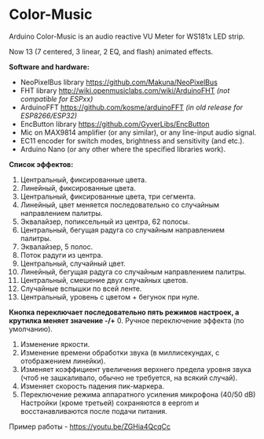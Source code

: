 # Color-Music
Arduino Color-Music is an audio reactive VU Meter for WS181x LED strip.

Now 13 (7 centered, 3 linear, 2 EQ, and flash) animated effects.

<b>Software and hardware:</b>
- NeoPixelBus library https://github.com/Makuna/NeoPixelBus
- FHT library http://wiki.openmusiclabs.com/wiki/ArduinoFHT <i>(not compatible for ESPxx)</i>
- ArduinoFFT https://github.com/kosme/arduinoFFT <i>(in old release for ESP8266/ESP32)</i>
- EncButton library https://github.com/GyverLibs/EncButton
- Mic on MAX9814 amplifier (or any similar), or any line-input audio signal.
- EC11 encoder for switch modes, brightness and sensitivity (and etc.).
- Arduino Nano (or any other where the specified libraries work).

<b>Список эффектов:</b>
1. Центральный, фиксированные цвета.
2. Линейный, фиксированные цвета.
3. Центральный, фиксированные цвета, три сегмента.
4. Линейный, цвет меняется последовательно со случайным направлением палитры.
5. Эквалайзер, попиксельный из центра, 62 полосы.
6. Центральный, бегущая радуга со случайным направлением палитры.
7. Эквалайзер, 5 полос.
8. Поток радуги из центра.
9. Центральный, случайный цвет.
10. Линейный, бегущая радуга со случайным направлением палитры.
11. Центральный, смешение двух случайных цветов.
12. Случайные вспышки по всей ленте.
13. Центральный, уровень с цветом + бегунок при нуле.

<b>Кнопка переключает последовательно пять режимов настроек, а крутилка меняет значение -/+</b>
0. Ручное переключение эффекта (по умолчанию).
1. Изменение яркости.
2. Изменение времени обработки звука (в миллисекундах, с отображением линейки).
3. Изменяет коэффициент увеличения верхнего предела уровня звука (чтоб не зашкаливало, обычно не требуется, на всякий случай).
4. Изменяет скорость падения пик-маркера.
5. Переключение режима аппаратного усиления микрофона (40/50 dВ)
Настройки (кроме третьей) сохраняются в eeprom и восстанавливаются после подачи питания.

Пример работы - https://youtu.be/ZGHia4QcqCc

